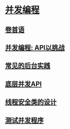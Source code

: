 # [并发编程](SUMMARY.md)
## [卷首语](issue-2-0-FangYiXiong.md)
## [并发编程: API以挑战](issue-2-1-beyondvincent.md)
## [常见的后台实践](issue-2-2-FangYiXiong.md)
## [底层并发API](issue-2-3-FangYiXiong.md)
## [线程安全类的设计](issue-2-4-FangYiXiong.md)
## [测试并发程序](issue-2-5-FangYiXiong.md)